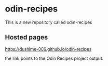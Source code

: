 # odin-recipes
This is a new repository called odin-recipes
## Hosted pages
https://dushime-006.github.io/odin-recipes

the link points to the Odin Recipes project output.